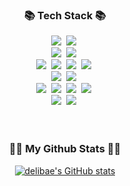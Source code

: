 
<h3 align="center">📚 Tech Stack 📚</h3>

<p align="center">
  <img src="https://img.shields.io/badge/python-3776AB?style=for-the-badge&logo=python&logoColor=white"></a>&nbsp
  <img src="https://img.shields.io/badge/javascript-F7DF1E?style=for-the-badge&logo=javascript&logoColor=white"></a>&nbsp
  <br/>
  <img src="https://img.shields.io/badge/vue.js-4FC08D?style=for-the-badge&logo=vue.js&logoColor=white"></a>&nbsp
  <img src="https://img.shields.io/badge/tailwindcss-06B6D4?style=for-the-badge&logo=tailwindcss&logoColor=white"></a>&nbsp
<!--   <img src="https://img.shields.io/badge/html5-E34F26?style=for-the-badge&logo=html5&logoColor=white"></a>&nbsp
  <img src="https://img.shields.io/badge/css-1572B6?style=for-the-badge&logo=css3&logoColor=white"></a>&nbsp -->
  <br/>
  <img src="https://img.shields.io/badge/node.js-339933?style=for-the-badge&logo=node.js&logoColor=white"></a>&nbsp
  <img src="https://img.shields.io/badge/express.js-000000?style=for-the-badge&logo=express&logoColor=white"></a>&nbsp
  <img src="https://img.shields.io/badge/flask-000000?style=for-the-badge&logo=flask&logoColor=white"></a>&nbsp
  <img src="https://img.shields.io/badge/selenium-43B02A?style=for-the-badge&logo=selenium&logoColor=white"></a>&nbsp
  <br/>
  <img src="https://img.shields.io/badge/firebase-FFCA28?style=for-the-badge&logo=firebase&logoColor=white"></a>&nbsp
  <img src="https://img.shields.io/badge/mysql-4479A1?style=for-the-badge&logo=mysql&logoColor=white"></a>&nbsp

  <br/>
  <img src="https://img.shields.io/badge/docker-2496ED?style=for-the-badge&logo=docker&logoColor=white"></a>&nbsp
  <img src="https://img.shields.io/badge/kubernetes-2496ED?style=for-the-badge&logo=kubernetes&logoColor=white"></a>&nbsp
    <img src="https://img.shields.io/badge/prometheus-E6522C?style=for-the-badge&logo=prometheus&logoColor=white"></a>&nbsp
  <img src="https://img.shields.io/badge/grafana-F46800?style=for-the-badge&logo=grafana&logoColor=white"></a>&nbsp
  <br/>
  <img src="https://img.shields.io/badge/pytorch-EE4C2C?style=for-the-badge&logo=pytorch&logoColor=white"></a>&nbsp
  <img src="https://img.shields.io/badge/scikitlearn-F7931E?style=for-the-badge&logo=scikitlearn&logoColor=white"></a>&nbsp
<!--   <img src="https://img.shields.io/badge/seaborn-06B6D4?style=for-the-badge&logo=seaborn&logoColor=white"></a>&nbsp -->
  <br/>
<!--   <img src="https://img.shields.io/badge/github-181717?style=for-the-badge&logo=github&logoColor=white">
  <img src="https://img.shields.io/badge/git-F05032?style=for-the-badge&logo=git&logoColor=white"> -->
  <br/>
<!--   <img src="https://img.shields.io/badge/slack-4A154B?style=for-the-badge&logo=slack&logoColor=white">
  <img src="https://img.shields.io/badge/Notion-000000?style=for-the-badge&logo=Notion&logoColor=white"> -->
  <br/>
<p/>

<h3 align="center">👩‍💻 My Github Stats 👩‍💻</h3>
<div align="center">

[![delibae's GitHub stats](https://github-readme-stats.vercel.app/api?username=delibae&hide_title=true&show_icons=true&include_all_commits=true&disable_animations=true&theme=vue)](https://github.com/delibae/github-readme-stats)
</div>
